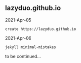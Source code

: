 ## lazyduo.github.io
2021-Apr-05

    create https://lazyduo.github.io

2021-Apr-06

    jekyll minimal-mistakes
    
to be continued...
